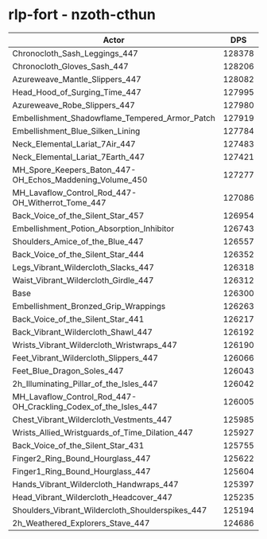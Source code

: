 # rlp-fort - nzoth-cthun
| Actor | DPS | Increase |
|---|:---:|:---:|
|Chronocloth_Sash_Leggings_447|128378|1.65%|
|Chronocloth_Gloves_Sash_447|128206|1.51%|
|Azureweave_Mantle_Slippers_447|128082|1.41%|
|Head_Hood_of_Surging_Time_447|127995|1.34%|
|Azureweave_Robe_Slippers_447|127980|1.33%|
|Embellishment_Shadowflame_Tempered_Armor_Patch|127919|1.28%|
|Embellishment_Blue_Silken_Lining|127784|1.17%|
|Neck_Elemental_Lariat_7Air_447|127483|0.94%|
|Neck_Elemental_Lariat_7Earth_447|127421|0.89%|
|MH_Spore_Keepers_Baton_447-OH_Echos_Maddening_Volume_450|127277|0.77%|
|MH_Lavaflow_Control_Rod_447-OH_Witherrot_Tome_447|127086|0.62%|
|Back_Voice_of_the_Silent_Star_457|126954|0.52%|
|Embellishment_Potion_Absorption_Inhibitor|126743|0.35%|
|Shoulders_Amice_of_the_Blue_447|126557|0.20%|
|Back_Voice_of_the_Silent_Star_444|126352|0.04%|
|Legs_Vibrant_Wildercloth_Slacks_447|126318|0.01%|
|Waist_Vibrant_Wildercloth_Girdle_447|126312|0.01%|
|Base|126300|0.00%|
|Embellishment_Bronzed_Grip_Wrappings|126263|-0.03%|
|Back_Voice_of_the_Silent_Star_441|126217|-0.07%|
|Back_Vibrant_Wildercloth_Shawl_447|126192|-0.09%|
|Wrists_Vibrant_Wildercloth_Wristwraps_447|126190|-0.09%|
|Feet_Vibrant_Wildercloth_Slippers_447|126066|-0.19%|
|Feet_Blue_Dragon_Soles_447|126043|-0.20%|
|2h_Illuminating_Pillar_of_the_Isles_447|126042|-0.20%|
|MH_Lavaflow_Control_Rod_447-OH_Crackling_Codex_of_the_Isles_447|126005|-0.23%|
|Chest_Vibrant_Wildercloth_Vestments_447|125985|-0.25%|
|Wrists_Allied_Wristguards_of_Time_Dilation_447|125927|-0.30%|
|Back_Voice_of_the_Silent_Star_431|125755|-0.43%|
|Finger2_Ring_Bound_Hourglass_447|125622|-0.54%|
|Finger1_Ring_Bound_Hourglass_447|125604|-0.55%|
|Hands_Vibrant_Wildercloth_Handwraps_447|125397|-0.71%|
|Head_Vibrant_Wildercloth_Headcover_447|125235|-0.84%|
|Shoulders_Vibrant_Wildercloth_Shoulderspikes_447|125194|-0.88%|
|2h_Weathered_Explorers_Stave_447|124686|-1.28%|
